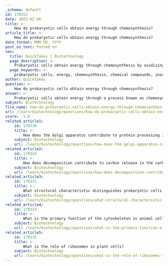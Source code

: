 ```yaml
---
_schema: default
id: 170322
date: 2025-02-06
title: >-
    How do prokaryotic cells obtain energy through chemosynthesis?
article_title: >-
    How do prokaryotic cells obtain energy through chemosynthesis?
date_format: MMM DD, YYYY
post_on_text: Posted on
seo:
  title: QuickTakes | Biotechnology
  page_description: >-
    Prokaryotic cells obtain energy through chemosynthesis by oxidizing inorganic compounds, allowing them to produce organic molecules necessary for survival in environments without sunlight.
  page_keywords: >-
    prokaryotic cells, energy, chemosynthesis, chemical compounds, inorganic substances, sulfur bacteria, nitrifying bacteria, methanogenic archaea, iron bacteria, chemoautotrophs, autotrophic, ecosystems, deep-sea hydrothermal vents
author: QuickTakes
question: >-
    How do prokaryotic cells obtain energy through chemosynthesis?
answer: >-
    Prokaryotic cells obtain energy through a process known as chemosynthesis, which involves the use of chemical compounds as an energy source. This process is distinct from photosynthesis, which relies on sunlight, and is particularly important in environments where sunlight is not available, such as deep-sea hydrothermal vents.\n\nChemosynthetic organisms, primarily certain bacteria and archaea, can oxidize inorganic substances to derive energy. The energy obtained from these chemical reactions is then used to convert carbon dioxide into organic compounds, a process that is essential for their survival. Here are some key points regarding how prokaryotic cells utilize chemosynthesis:\n\n1. **Energy Sources**: Prokaryotes can utilize a variety of inorganic compounds as energy sources. Common examples include:\n   - **Hydrogen sulfide (H2S)**: Oxidized by sulfur bacteria.\n   - **Ammonia (NH3)**: Used by nitrifying bacteria.\n   - **Methane (CH4)**: Oxidized by methanogenic archaea.\n   - **Iron ions**: Utilized by iron bacteria.\n\n2. **Chemical Reactions**: The process of chemosynthesis involves the oxidation of these compounds, which releases energy. For instance, the general reaction for chemosynthesis using hydrogen sulfide can be represented as:\n   $$\n   \text{Carbon dioxide} + \text{Hydrogen sulfide} + \text{Oxygen} \rightarrow \text{Glucose} + \text{Sulfur} + \text{Water}\n   $$\n\n3. **Autotrophic Nature**: Chemosynthetic bacteria are classified as chemoautotrophs because they can synthesize their own food from carbon dioxide using the energy derived from chemical reactions. This allows them to thrive in environments devoid of sunlight.\n\n4. **Ecological Importance**: Chemosynthesis plays a crucial role in ecosystems where light is not available, providing a primary source of energy for various organisms and contributing to the overall energy flow in those environments.\n\nIn summary, prokaryotic cells utilize chemosynthesis to obtain energy by oxidizing inorganic compounds, allowing them to produce organic molecules necessary for their growth and survival in diverse and often extreme environments.
subject: Biotechnology
file_name: how-do-prokaryotic-cells-obtain-energy-through-chemosynthesis.md
url: /learn/biotechnology/questions/how-do-prokaryotic-cells-obtain-energy-through-chemosynthesis
score: -1.0
related_article1:
    id: 170310
    title: >-
        How does the Golgi apparatus contribute to protein processing in animal cells?
    subject: Biotechnology
    url: /learn/biotechnology/questions/how-does-the-golgi-apparatus-contribute-to-protein-processing-in-animal-cells
related_article2:
    id: 170324
    title: >-
        How does decomposition contribute to carbon release in the carbon cycle?
    subject: Biotechnology
    url: /learn/biotechnology/questions/how-does-decomposition-contribute-to-carbon-release-in-the-carbon-cycle
related_article3:
    id: 170321
    title: >-
        What structural characteristic distinguishes prokaryotic cells from eukaryotic cells?
    subject: Biotechnology
    url: /learn/biotechnology/questions/what-structural-characteristic-distinguishes-prokaryotic-cells-from-eukaryotic-cells
related_article4:
    id: 170313
    title: >-
        What is the primary function of the cytoskeleton in animal cells?
    subject: Biotechnology
    url: /learn/biotechnology/questions/what-is-the-primary-function-of-the-cytoskeleton-in-animal-cells
related_article5:
    id: 170315
    title: >-
        What is the role of ribosomes in plant cells?
    subject: Biotechnology
    url: /learn/biotechnology/questions/what-is-the-role-of-ribosomes-in-plant-cells
---
```


&nbsp;